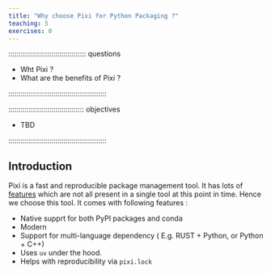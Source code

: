```yaml
---
title: "Why choose Pixi for Python Packaging ?"
teaching: 5
exercises: 0
---
```


:::::::::::::::::::::::::::::::::::::: questions

- Wht Pixi ?
- What are the benefits of Pixi ?

::::::::::::::::::::::::::::::::::::::::::::::::

::::::::::::::::::::::::::::::::::::: objectives

- TBD

::::::::::::::::::::::::::::::::::::::::::::::::

## Introduction

Pixi is a fast and reproducible package management tool. It has lots of [features](https://pixi.sh/latest/#what-is-the-difference-with-pixi) which are not all present in a single tool at this point in time. Hence we choose this tool.
It comes with following features : 

- Native supprt for both PyPI packages and conda
- Modern
- Support for multi-language dependency ( E.g. RUST + Python, or Python + C++)
- Uses `uv` under the hood.
- Helps with reproducibility via `pixi.lock`
   
